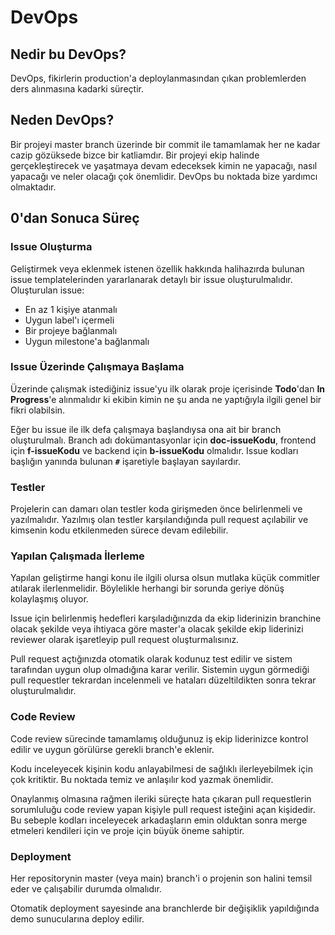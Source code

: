 # DevOps

## Nedir bu DevOps?

DevOps, fikirlerin production'a deploylanmasından çıkan problemlerden ders alınmasına kadarki
süreçtir.

## Neden DevOps?

Bir projeyi master branch üzerinde bir commit ile tamamlamak her ne kadar cazip gözüksede
bizce bir katliamdır. Bir projeyi ekip halinde gerçekleştirecek ve yaşatmaya devam edeceksek
kimin ne yapacağı, nasıl yapacağı ve neler olacağı çok önemlidir. DevOps bu noktada bize 
yardımcı olmaktadır.

## 0'dan Sonuca Süreç

### Issue Oluşturma

Geliştirmek veya eklenmek istenen özellik hakkında halihazırda bulunan issue templatelerinden yararlanarak
detaylı bir issue oluşturulmalıdır. Oluşturulan issue:

- En az 1 kişiye atanmalı
- Uygun label'ı içermeli
- Bir projeye bağlanmalı
- Uygun milestone'a bağlanmalı

### Issue Üzerinde Çalışmaya Başlama

Üzerinde çalışmak istediğiniz issue'yu ilk olarak proje içerisinde **Todo**'dan **In Progress**'e  alınmalıdır
ki ekibin kimin ne şu anda ne yaptığıyla ilgili genel bir fikri olabilsin.


Eğer bu issue ile ilk defa çalışmaya başlandıysa ona ait bir branch oluşturulmalı. Branch adı dokümantasyonlar için
**doc-issueKodu**, frontend için **f-issueKodu** ve backend için **b-issueKodu** olmalıdır. Issue kodları
başlığın yanında bulunan **`#`** işaretiyle başlayan sayılardır.

### Testler

Projelerin can damarı olan testler koda girişmeden önce belirlenmeli ve yazılmalıdır. Yazılmış olan testler karşılandığında
pull request açılabilir ve kimsenin kodu etkilenmeden sürece devam edilebilir.

### Yapılan Çalışmada İlerleme

Yapılan geliştirme hangi konu ile ilgili olursa olsun mutlaka küçük commitler atılarak ilerlenmelidir. Böylelikle
herhangi bir sorunda geriye dönüş kolaylaşmış oluyor.


Issue için belirlenmiş hedefleri karşıladığınızda da ekip liderinizin branchine olacak şekilde veya ihtiyaca
göre master'a olacak şekilde ekip liderinizi reviewer olarak işaretleyip pull request oluşturmalısınız.


Pull request açtığınızda otomatik olarak kodunuz test edilir ve sistem tarafından uygun olup olmadığına karar
verilir. Sistemin uygun görmediği pull requestler tekrardan incelenmeli ve hataları düzeltildikten sonra
tekrar oluşturulmalıdır.

### Code Review

Code review sürecinde tamamlamış olduğunuz iş ekip liderinizce kontrol edilir ve uygun görülürse gerekli branch'e eklenir.


Kodu inceleyecek kişinin kodu anlayabilmesi de sağlıklı ilerleyebilmek için çok kritiktir. Bu noktada temiz ve anlaşılır 
kod yazmak önemlidir.


Onaylanmış olmasına rağmen ileriki süreçte hata çıkaran pull requestlerin sorumluluğu code review yapan kişiyle
pull request isteğini açan kişidedir. Bu sebeple kodları inceleyecek arkadaşların emin olduktan sonra merge
etmeleri kendileri için ve proje için büyük öneme sahiptir.

### Deployment

Her repositorynin master (veya main) branch'i o projenin son halini temsil eder ve çalışabilir durumda olmalıdır.

Otomatik deployment sayesinde ana branchlerde bir değişiklik yapıldığında demo sunucularına deploy edilir.
